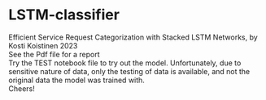 # LSTM-classifier
Efficient Service Request Categorization with Stacked LSTM Networks, by Kosti Koistinen 2023 \
See the Pdf file for a report \
Try the TEST notebook file to try out the model.
Unfortunately, due to sensitive nature of data, only the testing of data is available, and not the original data the model was trained with.
\
Cheers!
